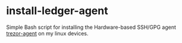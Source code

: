# install-ledger-agent

Simple Bash script for installing the Hardware-based SSH/GPG agent [trezor-agent](https://github.com/romanz/trezor-agent) on my linux devices.